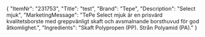 {
  "ItemNr": "231753",
  "Title": "test",
  "Brand": "Tepe",
  "Description": "Select mjuk",
  "MarketingMessage": "TePe Select mjuk är en prisvärd kvalitetsborste med greppvänligt skaft och avsmalnande borsthuvud för god åtkomlighet.",
  "Ingredients": "Skaft Polypropen (PP). Strån Polyamid (PA)."
}